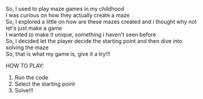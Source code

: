 So, I used to play maze games in my childhood \
I was curious on how they actually create a maze \
So, I explored a little on how are these mazes created and i thought why not let's just make a game \
I wanted to make it unique, something i haven't seen before \
So, I decided let the player decide the starting point and then dive into solving the maze \
So, that is what my game is, give it a try!!! 


HOW TO PLAY:
1) Run the code
2) Select the starting point
3) Solve!!!
